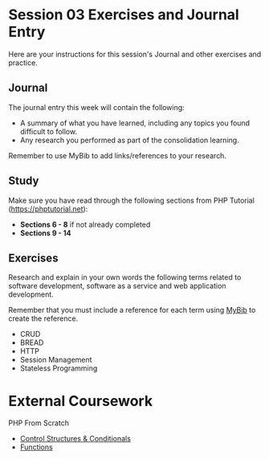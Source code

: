 # Session 03 Exercises and Journal Entry

Here are your instructions for this session's Journal and other exercises and practice.

## Journal

The journal entry this week will contain the following:

- A summary of what you have learned, including any topics you found difficult to follow.
- Any research you performed as part of the consolidation learning.

Remember to use MyBib to add links/references to your research.

## Study

Make sure you have read through the following sections from PHP Tutorial (https://phptutorial.net):

- **Sections 6 - 8** if not already completed
- **Sections 9 - 14**

## Exercises

Research and explain in your own words the following terms related to software development, software as a service and web application development.

Remember that you must include a reference for each term using [MyBib](https://mybib.com) to create the reference.

- CRUD
- BREAD
- HTTP
- Session Management
- Stateless Programming

# External Coursework

PHP From Scratch
- [Control Structures & Conditionals](https://www.traversymedia.com/products/php-from-scratch-beginner-to-advanced/categories/2154265464)
- [Functions](https://www.traversymedia.com/products/php-from-scratch-beginner-to-advanced/categories/2154265555)

